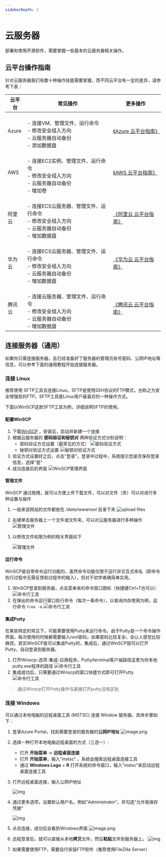 ```yaml
---
sidebarDepth: 3
---
```

# 云服务器

部署和使用开源软件，需要掌握一些基本的云服务器相关操作。

## 云平台操作指南

针对云服务器我们有数十种操作技能需要掌握，而不同云平台有一定的差异，请参考下表：

| 云平台                 | 常见操作            | 更多操作       |
| ---------------------- | --------------------------- | --------------------------- |
| Azure | <br />- 连接VM、管理文件、运行命令<br />- 修改安全组入方向<br /> - 云服务器自动备份<br />- 添加数据盘<br /> | [《Azure 云平台指南》](https://support.websoft9.com/docs/azure/zh) |
| AWS | <br />- 连接EC2实例、管理文件、运行命令<br />- 修改安全组入方向<br /> - 云服务器自动备份<br />- 增加卷<br /> | [《AWS 云平台指南》](https://support.websoft9.com/docs/aws/zh) |
| 阿里云 | <br />- 连接ECS云服务器、管理文件、运行命令<br />- 修改安全组入方向<br /> - 云服务器自动备份<br />- 增加数据盘<br /> | [《阿里云 云平台指南》](https://support.websoft9.com/docs/alibabacloud/zh) |
| 华为云 | <br />- 连接ECS云服务器、管理文件、运行命令<br />- 修改安全组入方向<br /> - 云服务器自动备份<br />- 增加数据盘<br /> | [《华为云 云平台指南》](https://support.websoft9.com/docs/huaweicloud/zh) |
| 腾讯云 | <br />- 连接云服务器、管理文件、运行命令<br />- 修改安全组入方向<br /> - 云服务器自动备份<br />- 增加数据盘<br /> | [《腾讯云 云平台指南》](https://support.websoft9.com/docs/tencentcloud/zh) |

## 连接服务器（通用）

如果你只需连接服务器，且已经准备好了服务器的管理员账号密码、公网IP地址等信息，可以参考下面的通用教程开始连接服务器。

### 连接 Linux

推荐使用 SFTP工具去连接Linux。SFTP是使用SSH协议的FTP模式，也称之为安全增强型的FTP。SFTP工具是Linux用户最喜欢的一种操作方式。  

下面以WinSCP这款SFTP工具为例，详细说明SFTP的使用。

#### 配置WinSCP

1. 下载[WinSCP](https://winscp.net/) ，安装后，启动并新建一个连接
2. 根据云服务器的 **密码验证和秘钥对** 两种验证方式分别说明：
   - 密码验证方式设置（最常见的方式）
     ![密码验证方式](http://libs.websoft9.com/Websoft9/DocsPicture/zh/winscp/winscp-newsite.png)
   - 秘钥对验证方式设置
     ![秘钥对验证方式](http://libs.websoft9.com/Websoft9/DocsPicture/zh/winscp/winscp-secrets-websoft9.png)
3. 验证方式设置好之后，点击"登录"。登录中过程中，系统提示您是否保存登录信息，选择"是"
4. 成功连接后的界面
   ![WinSCP管理界面](http://libs.websoft9.com/Websoft9/DocsPicture/zh/winscp/websoft9-winscp-success.png)

#### 管理文件

WinSCP 通过拖拽，就可以方便上传下载文件，可以对文件（夹）可以对进行多种设置与操作

1. 一般来说网站的文件都放在 */data/wwwroot* 目录下夹
   ![upload files](http://libs.websoft9.com/Websoft9/DocsPicture/en/winscp/winscp-dragfile-websoft9.png)

2. 右键单击服务器上一个文件或文件夹，可以对云服务器进行多种操作
   ![管理文件](http://libs.websoft9.com/Websoft9/DocsPicture/zh/winscp/websoft9-winscp-youjian.png)

3. 以修改文件权限为例的相关界面如下

   ![管理文件](http://libs.websoft9.com/Websoft9/DocsPicture/zh/winscp/websoft9-winscp-quanxian.png)

#### 运行命令

WinSCP是自带命令运行功能的，虽然命令功能仅限于运行非交互式命名（即命令执行过程中无需反馈和过程中的输入），但对于初学者确简单实用。

1. WinSCP登录到服务器，点击菜单来的命令窗口图标（快捷键Ctrl+T也可以）
   ![命令行工具](http://libs.websoft9.com/Websoft9/DocsPicture/zh/winscp/winscp-ucmd-websoft9.png)
2. 在弹出的命令运行窗口执行命令（每次一条命令），以查询内存使用为例，运行命令 `free -m`
   ![命令行工具](http://libs.websoft9.com/Websoft9/DocsPicture/zh/winscp/wincp-showmemory-websoft9.png)

#### 集成Putty

在某些特定的常见下，可能需要使用Putty来运行命令。由于Putty是一个命令操作界面，每次使用的时候都需要输入root密码，如果密码比较复杂，会让人感觉比较麻烦。其实WinSCP是可以集成Putty的，集成后，通过WinSCP就可以打开Putty，自动登录到服务器。

1. 打开Winscp-选项-集成-应用程序。Putty/terminal客户端路径这里为你本地putty.exe程序的路径
   ![命令行工具](http://libs.websoft9.com/Websoft9/DocsPicture/zh/winscp/websoft9-winscp-putty.png)
2. 集成成功后，只需要通过Winscp的窗口快捷方式即可打开Putty
   ![命令行工具](http://libs.websoft9.com/Websoft9/DocsPicture/zh/winscp/websoft9-winscp-puttyopen.png)

> 通过Winscp打开Putty操作与直接打开putty没有区别

### 连接 Windows

可以通过本地电脑的远程桌面工具 (MSTSC) 连接 Window 服务器。具体步骤如下：

1. 登录Azure Portal，找到需要登录的服务器的**公网IP地址**
   ![image.png](https://libs.websoft9.com/Websoft9/DocsPicture/zh/azure/azure-publicip-websoft9.png)

2. 选择一种打开本地电脑远程桌面的方式（三选一）:

   - 打开 **开始菜单** -> **远程桌面连接**
   - 打开 **开始菜单**，输入”mstsc“ ，系统会搜索远程桌面连接工具
   - 通过 **Windows Logo** + **R** 打开系统的命令窗口，输入”mstsc“来启动远程桌面连接工具

3. 打开远程桌面连接，输入公网IP地址

   ![img](http://libs.websoft9.com/Websoft9/DocsPicture/zh/windows/windows-remote.png)

4. 通过更多选项，设置默认用户名，例如”Administrator“，并勾选”允许我保存凭据“

   ![img](http://libs.websoft9.com/Websoft9/DocsPicture/zh/windows/windows-remote-login.png)

5. 点击连接，成功后会看到Windows界面
   ![image.png](http://libs.websoft9.com/Websoft9/DocsPicture/en/azure/azure-windows2019desktop-websoft9.png)

6. 远程登录后，就可以直接从本地**拷贝**文件，然后**粘贴**文件到服务器上。
   ![img](https://libs.websoft9.com/Websoft9/DocsPicture/en/azure/azure-copyfilewin-websoft9.png)
7. 如果需要使用FTP，需要自行安装FTP软件（推荐使用FileZilla Server）
